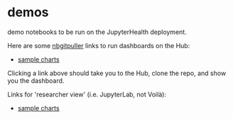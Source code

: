 # demos

demo notebooks to be run on the JupyterHealth deployment.

Here are some [nbgitpuller](https://nbgitpuller.readthedocs.io/en/latest/link.html) links to run dashboards on the Hub:

- [sample charts](https://staging.jupyter-health.2i2c.cloud/hub/user-redirect/git-pull?repo=https%3A%2F%2Fgithub.com%2Fjupyterhealth%2Fdemos&urlpath=voila%2Frender%2Fdemos%2Fdashboards%2Fsample-charts.ipynb&branch=main)

Clicking a link above should take you to the Hub, clone the repo, and show you the dashboard.

Links for 'researcher view' (i.e. JupyterLab, not Voilà):

- [sample charts](https://staging.jupyter-health.2i2c.cloud/hub/user-redirect/git-pull?repo=https%3A%2F%2Fgithub.com%2Fjupyterhealth%2Fdemos&urlpath=lab%2Ftree%2Fdemos%2Fdashboards%2Fsample-charts-with.ipynb&branch=main)
